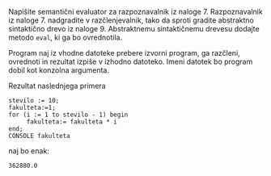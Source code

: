 Napišite semantični evaluator za razpoznavalnik iz naloge 7.
Razpoznavalnik iz naloge 7. nadgradite v razčlenjevalnik, tako da sproti gradite abstraktno sintaktično drevo iz naloge 9.
Abstraktnemu sintaktičnemu drevesu dodajte metodo `eval`, ki ga bo ovrednotila.

Program naj iz vhodne datoteke prebere izvorni program, ga razčleni, ovrednoti in rezultat izpiše v izhodno datoteko. Imeni datotek bo program dobil kot konzolna argumenta.

Rezultat naslednjega primera

```
stevilo := 10;
fakulteta:=1;
for (i := 1 to stevilo - 1) begin
     fakulteta:= fakulteta * i
end;
CONSOLE fakulteta
```

naj bo enak:

```
362880.0
```


